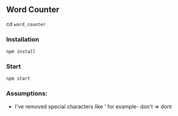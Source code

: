 ## Word Counter

cd `word_counter`

### Installation
`npm install`

### Start
`npm start`


### Assumptions:

- I've removed special characters like ' for example- don't => dont


